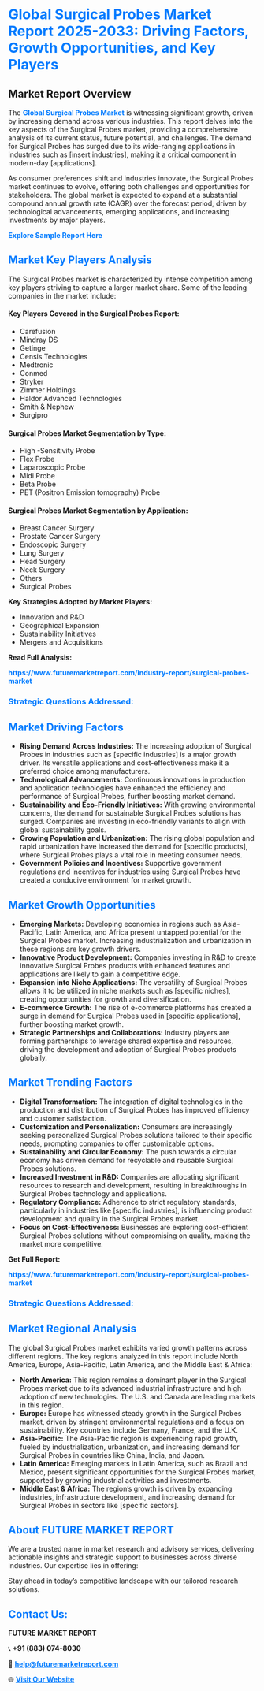 <h1 style="color: #007BFF;">Global Surgical Probes Market Report 2025-2033: Driving Factors, Growth Opportunities, and Key Players</h1>

<section id="overview">
<h2>Market Report Overview</h2>
<p>The <a href="https://www.futuremarketreport.com/industry-report/surgical-probes-market" style="color: #007BFF; text-decoration: none;"><strong>Global Surgical Probes Market</strong></a> is witnessing significant growth, driven by increasing demand across various industries. This report delves into the key aspects of the Surgical Probes market, providing a comprehensive analysis of its current status, future potential, and challenges. The demand for Surgical Probes has surged due to its wide-ranging applications in industries such as [insert industries], making it a critical component in modern-day [applications].</p>
<p>As consumer preferences shift and industries innovate, the Surgical Probes market continues to evolve, offering both challenges and opportunities for stakeholders. The global market is expected to expand at a substantial compound annual growth rate (CAGR) over the forecast period, driven by technological advancements, emerging applications, and increasing investments by major players.</p>
</section>

<section id="overview">
<p><a href="https://www.futuremarketreport.com/request-sample/reportId=122303" style="color: #007BFF; text-decoration: none;"><strong>Explore Sample Report Here</strong></a></p>
</section>

<section id="key-players">
<h2 style="color: #007BFF;">Market Key Players Analysis</h2>
<p>The Surgical Probes market is characterized by intense competition among key players striving to capture a larger market share. Some of the leading companies in the market include:</p>
<h4>Key Players Covered in the Surgical Probes Report:</h4>
<ul><li>Carefusion</li><li>Mindray DS</li><li>Getinge</li><li>Censis Technologies</li><li>Medtronic</li><li>Conmed</li><li>Stryker</li><li>Zimmer Holdings</li><li>Haldor Advanced Technologies</li><li>Smith &amp; Nephew</li><li>Surgipro</li></ul>
<h4>Surgical Probes Market Segmentation by Type:</h4>
<ul><li>High -Sensitivity Probe</li><li>Flex Probe</li><li>Laparoscopic Probe</li><li>Midi Probe</li><li>Beta Probe</li><li>PET (Positron Emission tomography) Probe</li></ul>

<h4>Surgical Probes Market Segmentation by Application:</h4>
<ul><li>Breast Cancer Surgery</li><li>Prostate Cancer Surgery</li><li>Endoscopic Surgery</li><li>Lung Surgery</li><li>Head Surgery</li><li>Neck Surgery</li><li>Others</li><li>Surgical Probes</li></ul>
<p><strong>Key Strategies Adopted by Market Players:</strong></p>
<ul>
<li>Innovation and R&D</li>
<li>Geographical Expansion</li>
<li>Sustainability Initiatives</li>
<li>Mergers and Acquisitions</li>
</ul>
</section>

<section>
<p><strong>Read Full Analysis: </strong></p><a href="https://www.futuremarketreport.com/industry-report/surgical-probes-market" style="color: #007BFF; text-decoration: none;"><strong>https://www.futuremarketreport.com/industry-report/surgical-probes-market</strong></a>
<h3 style="color: #007BFF;">Strategic Questions Addressed:</h3>
</section>

<section id="driving-factors">
<h2 style="color: #007BFF;">Market Driving Factors</h2>
<ul>
<li><strong>Rising Demand Across Industries:</strong> The increasing adoption of Surgical Probes in industries such as [specific industries] is a major growth driver. Its versatile applications and cost-effectiveness make it a preferred choice among manufacturers.</li>
<li><strong>Technological Advancements:</strong> Continuous innovations in production and application technologies have enhanced the efficiency and performance of Surgical Probes, further boosting market demand.</li>
<li><strong>Sustainability and Eco-Friendly Initiatives:</strong> With growing environmental concerns, the demand for sustainable Surgical Probes solutions has surged. Companies are investing in eco-friendly variants to align with global sustainability goals.</li>
<li><strong>Growing Population and Urbanization:</strong> The rising global population and rapid urbanization have increased the demand for [specific products], where Surgical Probes plays a vital role in meeting consumer needs.</li>
<li><strong>Government Policies and Incentives:</strong> Supportive government regulations and incentives for industries using Surgical Probes have created a conducive environment for market growth.</li>
</ul>
</section>

<section id="growth-opportunities">
<h2 style="color: #007BFF;">Market Growth Opportunities</h2>
<ul>
<li><strong>Emerging Markets:</strong> Developing economies in regions such as Asia-Pacific, Latin America, and Africa present untapped potential for the Surgical Probes market. Increasing industrialization and urbanization in these regions are key growth drivers.</li>
<li><strong>Innovative Product Development:</strong> Companies investing in R&D to create innovative Surgical Probes products with enhanced features and applications are likely to gain a competitive edge.</li>
<li><strong>Expansion into Niche Applications:</strong> The versatility of Surgical Probes allows it to be utilized in niche markets such as [specific niches], creating opportunities for growth and diversification.</li>
<li><strong>E-commerce Growth:</strong> The rise of e-commerce platforms has created a surge in demand for Surgical Probes used in [specific applications], further boosting market growth.</li>
<li><strong>Strategic Partnerships and Collaborations:</strong> Industry players are forming partnerships to leverage shared expertise and resources, driving the development and adoption of Surgical Probes products globally.</li>
</ul>
</section>

<section id="trending-factors">
<h2 style="color: #007BFF;">Market Trending Factors</h2>
<ul>
<li><strong>Digital Transformation:</strong> The integration of digital technologies in the production and distribution of Surgical Probes has improved efficiency and customer satisfaction.</li>
<li><strong>Customization and Personalization:</strong> Consumers are increasingly seeking personalized Surgical Probes solutions tailored to their specific needs, prompting companies to offer customizable options.</li>
<li><strong>Sustainability and Circular Economy:</strong> The push towards a circular economy has driven demand for recyclable and reusable Surgical Probes solutions.</li>
<li><strong>Increased Investment in R&D:</strong> Companies are allocating significant resources to research and development, resulting in breakthroughs in Surgical Probes technology and applications.</li>
<li><strong>Regulatory Compliance:</strong> Adherence to strict regulatory standards, particularly in industries like [specific industries], is influencing product development and quality in the Surgical Probes market.</li>
<li><strong>Focus on Cost-Effectiveness:</strong> Businesses are exploring cost-efficient Surgical Probes solutions without compromising on quality, making the market more competitive.</li>
</ul>
</section>

<section>
<p><strong>Get Full Report: </strong></p><a href="https://www.futuremarketreport.com/industry-report/surgical-probes-market" style="color: #007BFF; text-decoration: none;"><strong>https://www.futuremarketreport.com/industry-report/surgical-probes-market</strong></a>
<h3 style="color: #007BFF;">Strategic Questions Addressed:</h3>
</section>


<section id="regional-analysis">
<h2 style="color: #007BFF;">Market Regional Analysis</h2>
<p>The global Surgical Probes market exhibits varied growth patterns across different regions. The key regions analyzed in this report include North America, Europe, Asia-Pacific, Latin America, and the Middle East & Africa:</p>
<ul>
<li><strong>North America:</strong> This region remains a dominant player in the Surgical Probes market due to its advanced industrial infrastructure and high adoption of new technologies. The U.S. and Canada are leading markets in this region.</li>
<li><strong>Europe:</strong> Europe has witnessed steady growth in the Surgical Probes market, driven by stringent environmental regulations and a focus on sustainability. Key countries include Germany, France, and the U.K.</li>
<li><strong>Asia-Pacific:</strong> The Asia-Pacific region is experiencing rapid growth, fueled by industrialization, urbanization, and increasing demand for Surgical Probes in countries like China, India, and Japan.</li>
<li><strong>Latin America:</strong> Emerging markets in Latin America, such as Brazil and Mexico, present significant opportunities for the Surgical Probes market, supported by growing industrial activities and investments.</li>
<li><strong>Middle East & Africa:</strong> The region’s growth is driven by expanding industries, infrastructure development, and increasing demand for Surgical Probes in sectors like [specific sectors].</li>
</ul>
</section>

<footer>
<h2 style="color: #007BFF;">About FUTURE MARKET REPORT</h2>
<p>We are a trusted name in market research and advisory services, delivering actionable insights and strategic support to businesses across diverse industries. Our expertise lies in offering:</p>

<p>Stay ahead in today’s competitive landscape with our tailored research solutions.</p>

<h2 style="color: #007BFF;">Contact Us:</h2>
<p><strong>FUTURE MARKET REPORT</strong></p>
<p>📞 <strong>+91 (883) 074-8030</strong></p>
<p>📧 <strong><a href="mailto:help@futuremarketreport.com" style="color: #007BFF;">help@futuremarketreport.com</a></strong></p>
<p>🌐 <strong><a href="https://www.futuremarketreport.com/" style="color: #007BFF;">Visit Our Website</a></strong></p>
</footer>